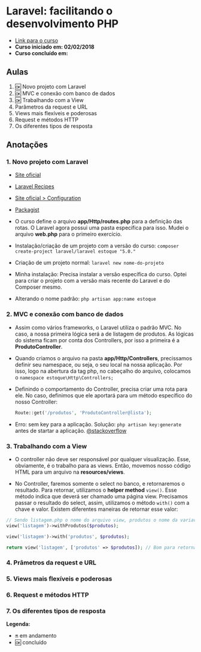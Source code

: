 # Laravel: facilitando o desenvolvimento PHP

- [Link para o curso](https://cursos.alura.com.br/course/laravel)
- **Curso iniciado em: 02/02/2018**
- **Curso concluído em:**

## Aulas

1. :ok: Novo projeto com Laravel
2. :ok: MVC e conexão com banco de dados
3. :ok: Trabalhando com a View
4. Parâmetros da request e URL
5. Views mais flexíveis e poderosas
6. Request e métodos HTTP
7. Os diferentes tipos de resposta

## Anotações

### 1. Novo projeto com Laravel

- [Site oficial](https://laravel.com/)

- [Laravel Recipes](http://laravel-recipes.com/)

- [Site oficial > Configuration](https://laravel.com/docs/5.0/configuration)

- [Packagist](https://packagist.org/)

- O curso define o arquivo **app/Http/routes.php** para a definição das rotas. O Laravel agora possui uma pasta específica para isso. Mudei o arquivo **web.php** para o primeiro exercício.

- Instalação/criação de um projeto com a versão do curso: ``composer create-project laravel/laravel estoque "5.0."``

- Criação de um projeto normal: ``laravel new nome-do-projeto``

- Minha instalação: Precisa instalar a versão específica do curso. Optei para criar o projeto com a versão mais recente do Laravel e do Composer mesmo.

- Alterando o nome padrão: ``php artisan app:name estoque``

### 2. MVC e conexão com banco de dados

- Assim como vários frameworks, o Laravel utiliza o padrão MVC. No caso, a nossa primeira lógica será a de listagem de produtos. As lógicas do sistema ficam por conta dos Controllers, por isso a primeira é a **ProdutoController**.

- Quando criamos o arquivo na pasta **app/Http/Controllers**, precissamos definir seu namespace, ou seja, o seu local na nossa aplicação. Por isso, logo na abertura da tag php, no cabeçalho do arquivo, colocamos o ``namespace estoque\Http\Controllers;``

- Definindo o comportamento do Controller, precisa criar uma rota para ele. No caso, definimos que ele aportará para um método específico do nosso Controller:

    ```php
    Route::get('/produtos', 'ProdutoController@lista');
    ```

- Erro: sem key para a aplicação. Solução: ``php artisan key:generate`` antes de startar a aplicação. [@stackoverflow](https://stackoverflow.com/questions/44839648/no-application-encryption-key-has-been-specified-new-laravel-app)

### 3. Trabalhando com a View

- O controller não deve ser responsável por qualquer visualização. Esse, obviamente, é o trabalho para as views. Então, movemos nosso código HTML para um arquivo na **resources/views**.

- No Controller, faremos somente o select no banco, e retornaremos o resultado. Para retornar, utilizamos o **helper method** ``view()``. Esse método indica que deverá ser chamado uma página view. Precisamos passar o resultado do select, assim, utilizamos o método ``with()`` com a chave e valor. Existem diferentes maneiras de retornar esse valor:

```php
// Sendo listagem.php o nome do arquivo view, produtos o nome da variavel no controller e na view
view('listagem')->withProdutos($produtos);

view('listagem')->with('produtos', $produtos);

return view('listagem', ['produtos' => $produtos]); // Bom para retornar mais de um valor
```

### 4. Prâmetros da request e URL

### 5. Views mais flexíveis e poderosas

### 6. Request e métodos HTTP

### 7. Os diferentes tipos de resposta

**Legenda:**

- :on: em andamento
- :ok: concluído
